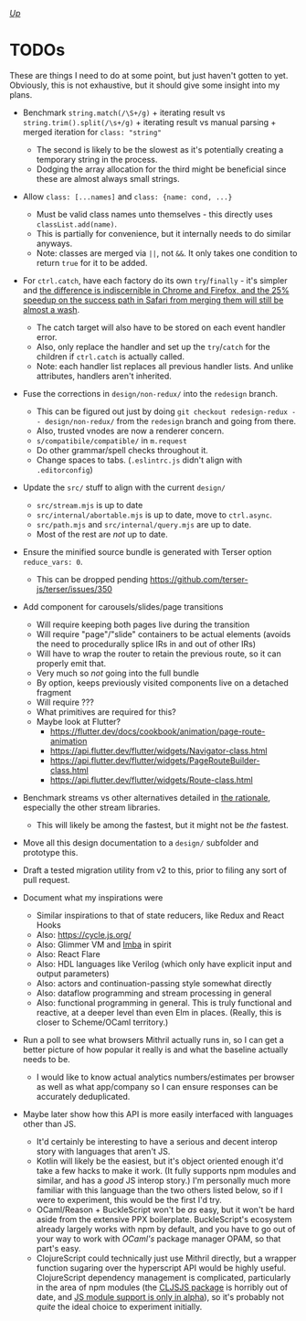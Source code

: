[*Up*](./README.md)

# TODOs

These are things I need to do at some point, but just haven't gotten to yet. Obviously, this is not exhaustive, but it should give some insight into my plans.

- Benchmark `string.match(/\S+/g)` + iterating result vs `string.trim().split(/\s+/g)` + iterating result vs manual parsing + merged iteration for `class: "string"`
    - The second is likely to be the slowest as it's potentially creating a temporary string in the process.
    - Dodging the array allocation for the third might be beneficial since these are almost always small strings.

- Allow `class: [...names]` and `class: {name: cond, ...}`
    - Must be valid class names unto themselves - this directly uses `classList.add(name)`.
    - This is partially for convenience, but it internally needs to do similar anyways.
    - Note: classes are merged via `||`, not `&&`. It only takes one condition to return `true` for it to be added.

- For `ctrl.catch`, have each factory do its own `try`/`finally` - it's simpler and [the difference is indiscernible in Chrome and Firefox, and the 25% speedup on the success path in Safari from merging them will still be almost a wash](http://jsben.ch/2mlaB).
    - The catch target will also have to be stored on each event handler error.
    - Also, only replace the handler and set up the `try`/`catch` for the children if `ctrl.catch` is actually called.
    - Note: each handler list replaces all previous handler lists. And unlike attributes, handlers aren't inherited.

- Fuse the corrections in `design/non-redux/` into the `redesign` branch.
    - This can be figured out just by doing `git checkout redesign-redux -- design/non-redux/` from the `redesign` branch and going from there.
    - Also, trusted vnodes are now a renderer concern.
    - `s/compatibile/compatible/` in `m.request`
    - Do other grammar/spell checks throughout it.
    - Change spaces to tabs. (`.eslintrc.js` didn't align with `.editorconfig`)

- Update the `src/` stuff to align with the current `design/`
    - `src/stream.mjs` is up to date
    - `src/internal/abortable.mjs` is up to date, move to `ctrl.async`.
    - `src/path.mjs` and `src/internal/query.mjs` are up to date.
    - Most of the rest are *not* up to date.

- Ensure the minified source bundle is generated with Terser option `reduce_vars: 0`.
    - This can be dropped pending https://github.com/terser-js/terser/issues/350

- Add component for carousels/slides/page transitions
    - Will require keeping both pages live during the transition
    - Will require "page"/"slide" containers to be actual elements (avoids the need to procedurally splice IRs in and out of other IRs)
    - Will have to wrap the router to retain the previous route, so it can properly emit that.
    - Very much so *not* going into the full bundle
    - By option, keeps previously visited components live on a detached fragment
    - Will require ???
    - What primitives are required for this?
    - Maybe look at Flutter?
        - https://flutter.dev/docs/cookbook/animation/page-route-animation
        - https://api.flutter.dev/flutter/widgets/Navigator-class.html
        - https://api.flutter.dev/flutter/widgets/PageRouteBuilder-class.html
        - https://api.flutter.dev/flutter/widgets/Route-class.html

- Benchmark streams vs other alternatives detailed in [the rationale](rationale.md#creating-the-cell-abstraction), especially the other stream libraries.
    - This will likely be among the fastest, but it might not be *the* fastest.

- Move all this design documentation to a `design/` subfolder and prototype this.

- Draft a tested migration utility from v2 to this, prior to filing any sort of pull request.

- Document what my inspirations were
    - Similar inspirations to that of state reducers, like Redux and React Hooks
    - Also: https://cycle.js.org/
    - Also: Glimmer VM and [Imba](https://medium.freecodecamp.org/the-virtual-dom-is-slow-meet-the-memoized-dom-bb19f546cc52) in spirit
    - Also: React Flare
    - Also: HDL languages like Verilog (which only have explicit input and output parameters)
    - Also: actors and continuation-passing style somewhat directly
    - Also: dataflow programming and stream processing in general
    - Also: functional programming in general. This is truly functional and reactive, at a deeper level than even Elm in places. (Really, this is closer to Scheme/OCaml territory.)

- Run a poll to see what browsers Mithril actually runs in, so I can get a better picture of how popular it really is and what the baseline actually needs to be.
    - I would like to know actual analytics numbers/estimates per browser as well as what app/company so I can ensure responses can be accurately deduplicated.

- Maybe later show how this API is more easily interfaced with languages other than JS.
    - It'd certainly be interesting to have a serious and decent interop story with languages that aren't JS.
    - Kotlin will likely be the easiest, but it's object oriented enough it'd take a few hacks to make it work. (It fully supports npm modules and similar, and has a *good* JS interop story.) I'm personally much more familiar with this language than the two others listed below, so if I were to experiment, this would be the first I'd try.
    - OCaml/Reason + BuckleScript won't be *as* easy, but it won't be hard aside from the extensive PPX boilerplate. BuckleScript's ecosystem already largely works with npm by default, and you have to go out of your way to work with *OCaml's* package manager OPAM, so that part's easy.
    - ClojureScript could technically just use Mithril directly, but a wrapper function sugaring over the hyperscript API would be highly useful. ClojureScript dependency management is complicated, particularly in the area of npm modules (the [CLJSJS package](https://clojars.org/cljsjs/mithril) is horribly out of date, and [JS module support is only in alpha](https://clojurescript.org/reference/javascript-module-support)), so it's probably not *quite* the ideal choice to experiment initially.
